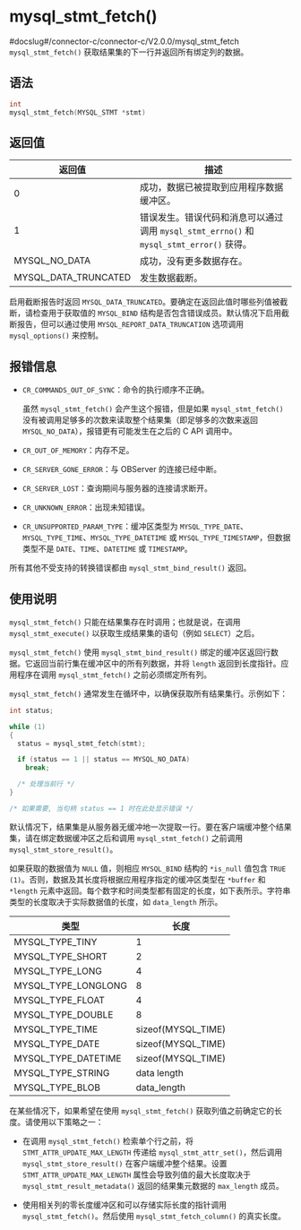 mysql_stmt_fetch() 
=======================================
#docslug#/connector-c/connector-c/V2.0.0/mysql_stmt_fetch
`mysql_stmt_fetch()` 获取结果集的下一行并返回所有绑定列的数据。

语法 
-----------------------

```c
int
mysql_stmt_fetch(MYSQL_STMT *stmt)
```



返回值 
------------------------



|         返回值          |                                 描述                                 |
|----------------------|--------------------------------------------------------------------|
| 0                    | 成功，数据已被提取到应用程序数据缓冲区。                                               |
| 1                    | 错误发生。错误代码和消息可以通过调用 `mysql_stmt_errno()` 和 `mysql_stmt_error()` 获得。 |
| MYSQL_NO_DATA        | 成功，没有更多数据存在。                                                       |
| MYSQL_DATA_TRUNCATED | 发生数据截断。                                                            |



启用截断报告时返回 `MYSQL_DATA_TRUNCATED`。要确定在返回此值时哪些列值被截断，请检查用于获取值的 `MYSQL_BIND` 结构是否包含错误成员。默认情况下启用截断报告，但可以通过使用 `MYSQL_REPORT_DATA_TRUNCATION` 选项调用 `mysql_options()` 来控制。

报错信息 
-------------------------

* `CR_COMMANDS_OUT_OF_SYNC`：命令的执行顺序不正确。

  虽然 `mysql_stmt_fetch()` 会产生这个报错，但是如果 `mysql_stmt_fetch()` 没有被调用足够多的次数来读取整个结果集（即足够多的次数来返回 `MYSQL_NO_DATA`），报错更有可能发生在之后的 C API 调用中。
  

* `CR_OUT_OF_MEMORY`：内存不足。

  

* `CR_SERVER_GONE_ERROR`：与 OBServer 的连接已经中断。

  

* `CR_SERVER_LOST`：查询期间与服务器的连接请求断开。

  

* `CR_UNKNOWN_ERROR`：出现未知错误。

  

* `CR_UNSUPPORTED_PARAM_TYPE`：缓冲区类型为 `MYSQL_TYPE_DATE`、`MYSQL_TYPE_TIME`、`MYSQL_TYPE_DATETIME` 或 `MYSQL_TYPE_TIMESTAMP`，但数据类型不是 `DATE`、`TIME`、`DATETIME` 或 `TIMESTAMP`。

  




所有其他不受支持的转换错误都由 `mysql_stmt_bind_result()` 返回。

使用说明 
-------------------------

`mysql_stmt_fetch()` 只能在结果集存在时调用；也就是说，在调用 `mysql_stmt_execute()` 以获取生成结果集的语句（例如 `SELECT`）之后。

`mysql_stmt_fetch()` 使用 `mysql_stmt_bind_result()` 绑定的缓冲区返回行数据。它返回当前行集在缓冲区中的所有列数据，并将 `length` 返回到长度指针。应用程序在调用 `mysql_stmt_fetch()` 之前必须绑定所有列。

`mysql_stmt_fetch()` 通常发生在循环中，以确保获取所有结果集行。示例如下：

```c
int status;

while (1)
{
  status = mysql_stmt_fetch(stmt);

  if (status == 1 || status == MYSQL_NO_DATA)
    break;

  /* 处理当前行 */
}

/* 如果需要, 当句柄 status == 1 时在此处显示错误 */
```



默认情况下，结果集是从服务器无缓冲地一次提取一行。要在客户端缓冲整个结果集，请在绑定数据缓冲区之后和调用 `mysql_stmt_fetch()` 之前调用 `mysql_stmt_store_result()`。

如果获取的数据值为 `NULL` 值，则相应 `MYSQL_BIND` 结构的 `*is_null` 值包含 `TRUE (1)`。否则，数据及其长度将根据应用程序指定的缓冲区类型在 `*buffer` 和 `*length` 元素中返回。每个数字和时间类型都有固定的长度，如下表所示。字符串类型的长度取决于实际数据值的长度，如 `data_length` 所示。


|         类型          |         长度         |
|---------------------|--------------------|
| MYSQL_TYPE_TINY     | 1                  |
| MYSQL_TYPE_SHORT    | 2                  |
| MYSQL_TYPE_LONG     | 4                  |
| MYSQL_TYPE_LONGLONG | 8                  |
| MYSQL_TYPE_FLOAT    | 4                  |
| MYSQL_TYPE_DOUBLE   | 8                  |
| MYSQL_TYPE_TIME     | sizeof(MYSQL_TIME) |
| MYSQL_TYPE_DATE     | sizeof(MYSQL_TIME) |
| MYSQL_TYPE_DATETIME | sizeof(MYSQL_TIME) |
| MYSQL_TYPE_STRING   | data length        |
| MYSQL_TYPE_BLOB     | data_length        |



在某些情况下，如果希望在使用 `mysql_stmt_fetch()` 获取列值之前确定它的长度。请使用以下策略之一：

* 在调用 `mysql_stmt_fetch()` 检索单个行之前，将 `STMT_ATTR_UPDATE_MAX_LENGTH` 传递给 `mysql_stmt_attr_set()`，然后调用 `mysql_stmt_store_result()` 在客户端缓冲整个结果。设置 `STMT_ATTR_UPDATE_MAX_LENGTH` 属性会导致列值的最大长度取决于 `mysql_stmt_result_metadata()` 返回的结果集元数据的 `max_length` 成员。

  

* 使用相关列的零长度缓冲区和可以存储实际长度的指针调用 `mysql_stmt_fetch()`。然后使用 `mysql_stmt_fetch_column()` 的真实长度。

  



